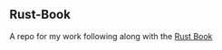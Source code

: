 ## Rust-Book

A repo for my work following along with the [Rust Book](https://doc.rust-lang.org/book/title-page.html)

